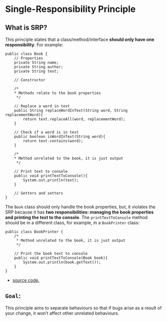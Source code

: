 # Single-Responsibility Principle
## What is SRP?

This principle states that a class/method/interface **should only have one responsibility**. For example:
```
public class Book {
    // Properties
    private String name;
    private String author;
    private String text;

    // Constructor

    /*
    * Methods relate to the book properties
     */

    // Replace a word in text
    public String replaceWordInText(String word, String replacementWord){
        return text.replaceAll(word, replacementWord);
    }

    // Check if a word is in text
    public boolean isWordInText(String word){
        return text.contains(word);
    }

    /*
    * Method unrelated to the book, it is just output
     */

    // Print text to console
    public void printTextToConsole(){
        System.out.println(text);
    }

    // Getters and setters
}
```
The `Book` class should only handle the book properties, but, it violates the SRP because it has **two responsibilities: managing the book properties and printing the text to the console**. The `printTextToConsole` method should be in a different class, for example, in a `BookPrinter` class:
```
public class BookPrinter {
    /*
     * Method unrelated to the book, it is just output
     */

    // Print the book text to console
    public void printTextToConsole(Book book){
        System.out.println(book.getText());
    }
}
```
- [source code.](https://github.com/JahidulHasanSuhel/SOLID-Principles/tree/main/SingleResposibility)
## **`Goal`**: 
This principle aims to separate behaviours so that if bugs arise as a result of your change, it won’t affect other unrelated behaviours.
